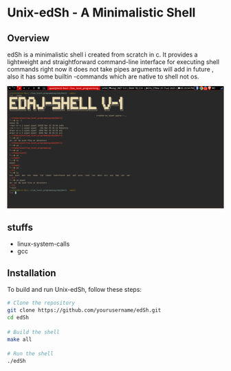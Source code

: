 # Unix-edSh - A Minimalistic Shell

## Overview
edSh is a minimalistic shell i created from scratch in c. It provides a lightweight and straightforward command-line interface for executing shell commands right now it does not take pipes arguments will add in future , also it has some builtin
-commands which are native to shell not os.

![edSh Screenshot](image/edSh_screenshot.png)

## stuffs
- linux-system-calls
- gcc 


## Installation
To build and run Unix-edSh, follow these steps:

```sh
# Clone the repository
git clone https://github.com/yourusername/edSh.git
cd edSh

# Build the shell
make all

# Run the shell
./edSh
